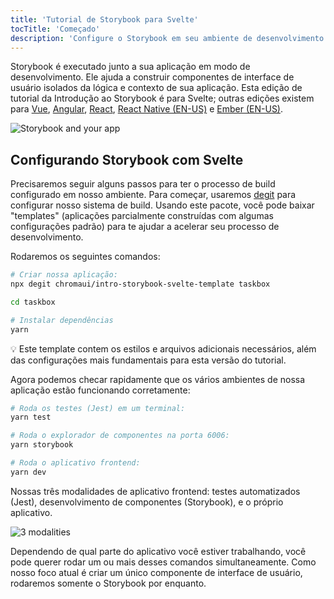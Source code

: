 ```yaml
---
title: 'Tutorial de Storybook para Svelte'
tocTitle: 'Começado'
description: 'Configure o Storybook em seu ambiente de desenvolvimento'
---
```


Storybook é executado junto a sua aplicação em modo de desenvolvimento. Ele ajuda a construir componentes de interface de usuário isolados da lógica e contexto de sua aplicação. Esta edição de tutorial da Introdução ao Storybook é para Svelte; outras edições existem para [Vue](/intro-to-storybook/vue/pt/get-started), [Angular](/intro-to-storybook/angular/pt/get-started), [React](/intro-to-storybook/react/pt/get-started), [React Native (EN-US)](/intro-to-storybook/react-native/en/get-started) e [Ember (EN-US)](/intro-to-storybook/ember/en/get-started).

![Storybook and your app](/intro-to-storybook/storybook-relationship.jpg)

## Configurando Storybook com Svelte

Precisaremos seguir alguns passos para ter o processo de build configurado em nosso ambiente. Para começar, usaremos [degit](https://github.com/Rich-Harris/degit) para configurar nosso sistema de build. Usando este pacote, você pode baixar "templates" (aplicações parcialmente construídas com algumas configurações padrão) para te ajudar a acelerar seu processo de desenvolvimento.

Rodaremos os seguintes comandos:

```bash
# Criar nossa aplicação:
npx degit chromaui/intro-storybook-svelte-template taskbox

cd taskbox

# Instalar dependências
yarn
```

<div class="aside">
💡 Este template contem os estilos e arquivos adicionais necessários, além das configurações mais fundamentais para esta versão do tutorial. 
</div>

Agora podemos checar rapidamente que os vários ambientes de nossa aplicação estão funcionando corretamente:

```bash
# Roda os testes (Jest) em um terminal:
yarn test

# Roda o explorador de componentes na porta 6006:
yarn storybook

# Roda o aplicativo frontend:
yarn dev
```

Nossas três modalidades de aplicativo frontend: testes automatizados (Jest), desenvolvimento de componentes (Storybook), e o próprio aplicativo.

![3 modalities](/intro-to-storybook/app-three-modalities-svelte.png)

Dependendo de qual parte do aplicativo você estiver trabalhando, você pode querer rodar um ou mais desses comandos simultaneamente. Como nosso foco atual é criar um único componente de interface de usuário, rodaremos somente o Storybook por enquanto.
